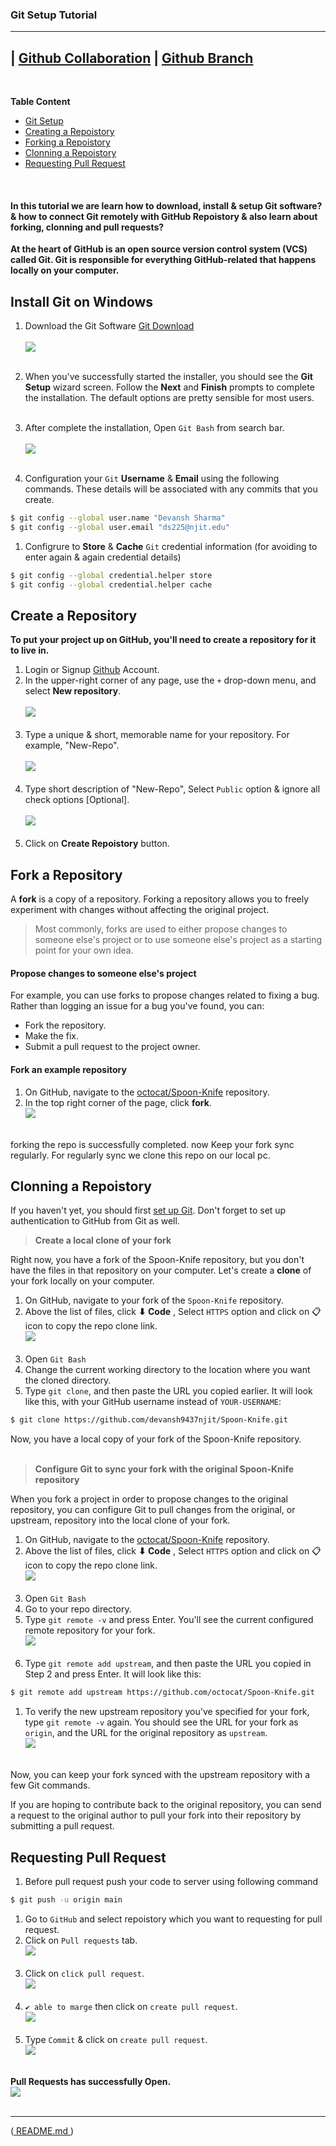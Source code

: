 ### Git Setup Tutorial
---

| [Github Collaboration](Git-Collaboration.md) | [Github Branch](Git-Branch.md)
--
<br>

**Table Content** 
- [Git Setup](#setup)
- [Creating a Repoistory](#repo)
- [Forking a Repoistory](#fork)
- [Clonning a Repoistory](#clone)
- [Requesting Pull Request](#pull)

<br>

#### In this tutorial we are learn how to download, install & setup Git software? & how to connect Git remotely with GitHub Repoistory & also learn about forking, clonning and pull requests?

**At the heart of GitHub is an open source version control system (VCS) called Git. Git is responsible for everything GitHub-related that happens locally on your computer.**

<a name="setup"></a>
## Install Git on Windows

1. Download the Git Software [Git Download](https://gitforwindows.org/)<br><br>
![](../Images/download-git.png) <br><br>

1. When you've successfully started the installer, you should see the **Git Setup** wizard screen. Follow the **Next** and **Finish** prompts to complete the installation. The default options are pretty sensible for most users. <br><br>

1. After complete the installation, Open ```Git Bash``` from search bar.<br><br>
![](../Images/open-git.png) <br><br>

1. Configuration your ```Git``` **Username** & **Email** using the following commands. These details will be associated with any commits that you create. 
```bash
$ git config --global user.name "Devansh Sharma"
$ git config --global user.email "ds225@njit.edu"
```

1. Configrure to **Store** & **Cache** ```Git``` credential information (for avoiding to enter again & again credential details)
```bash
$ git config --global credential.helper store
$ git config --global credential.helper cache
```

<a name="repo"></a>
## Create a Repository
**To put your project up on GitHub, you'll need to create a repository for it to live in.**

1. Login or Signup [Github](https://github.com/) Account.
1. In the upper-right corner of any page, use the ```+``` drop-down menu, and select **New repository**.<br><br>
![](../Images/creat-repo.png)<br><br>
1. Type a unique & short, memorable name for your repository. For example, "New-Repo".<br><br>
![](../Images/repo-name.png)<br><br>
1. Type short description of "New-Repo", Select ```Public``` option & ignore all check options [Optional].<br><br>
![](../Images/repo-detail.png)<br><br>
1. Click on **Create Repoistory** button.


<a name="fork"></a>
## Fork a Repository
A **fork** is a copy of a repository. Forking a repository allows you to freely experiment with changes without affecting the original project.
> Most commonly, forks are used to either propose changes to someone else's project or to use someone else's project as a starting point for your own idea.

#### Propose changes to someone else's project
For example, you can use forks to propose changes related to fixing a bug. Rather than logging an issue for a bug you've found, you can:

 - Fork the repository.
 - Make the fix.
 - Submit a pull request to the project owner.
 
#### Fork an example repository
1. On GitHub, navigate to the [octocat/Spoon-Knife](https://github.com/octocat/Spoon-Knife) repository.
1. In the top right corner of the page, click **fork**.<br>
![](../Images/fork-repo.png)<br><br>

forking the repo is successfully completed. now Keep your fork sync regularly. For regularly sync we clone this repo on our local pc.

<a name="clone"></a>
## Clonning a Repoistory

If you haven't yet, you should first [set up Git](#setup). Don't forget to set up authentication to GitHub from Git as well.

> **Create a local clone of your fork**<br>

Right now, you have a fork of the Spoon-Knife repository, but you don't have the files in that repository on your computer. Let's create a **clone** of your fork locally on your computer.

1. On GitHub, navigate to your fork of the ```Spoon-Knife``` repository.
1. Above the list of files, click **⬇ Code** , Select ```HTTPS``` option and click on 📋 icon to copy the repo clone link.<br> 
![](../Images/clone-copy.png)<br><br>
1. Open ```Git Bash```
1. Change the current working directory to the location where you want the cloned directory.
1. Type ```git clone```, and then paste the URL you copied earlier. It will look like this, with your GitHub username instead of ```YOUR-USERNAME```:
```bash
$ git clone https://github.com/devansh9437njit/Spoon-Knife.git
```
Now, you have a local copy of your fork of the Spoon-Knife repository.<br><br>


> **Configure Git to sync your fork with the original Spoon-Knife repository**<br>

When you fork a project in order to propose changes to the original repository, you can configure Git to pull changes from the original, or upstream, repository into the local clone of your fork.

1. On GitHub, navigate to the [octocat/Spoon-Knife](https://github.com/octocat/Spoon-Knife) repository.
1. Above the list of files, click **⬇ Code** , Select ```HTTPS``` option and click on 📋 icon to copy the repo clone link.<br> 
![](../Images/clone-orginal.png)<br><br>
1. Open ```Git Bash```
1. Go to your repo directory.
1. Type ```git remote -v``` and press Enter. You'll see the current configured remote repository for your fork.<br>
![](../Images/git-remote-v.png)<br><br>
1. Type ```git remote add upstream```, and then paste the URL you copied in Step 2 and press Enter. It will look like this:
```bash
$ git remote add upstream https://github.com/octocat/Spoon-Knife.git
```
1. To verify the new upstream repository you've specified for your fork, type ```git remote -v``` again. You should see the URL for your fork as ```origin```, and the URL for the original repository as ```upstream```.<br>
![](../Images/git-remote-v-upstream.png)<br><br>

Now, you can keep your fork synced with the upstream repository with a few Git commands. 

If you are hoping to contribute back to the original repository, you can send a request to the original author to pull your fork into their repository by submitting a pull request.


<a name="pull"></a>
## Requesting Pull Request

1. Before pull request push your code to server using following command
```bash
$ git push -u origin main
```

1. Go to ```GitHub``` and select repoistory which you want to requesting for pull request.
1. Click on ```Pull requests``` tab.<br>
![](../Images/pull-req.png)<br><br>
1. Click on ```click pull request```.<br>
![](../Images/create-pull.png)<br><br>
1. ```✔ able to marge``` then click on ```create pull request```.<br>
![](../Images/create-pull-1.png)<br><br>
1. Type ```Commit``` & click on ```create pull request```.<br>
![](../Images/create-pull-2.png)<br><br>

**Pull Requests has successfully Open.**<br>
![](../Images/pull-success.png)<br><br>

___
([ README.md ](../../README.md))
